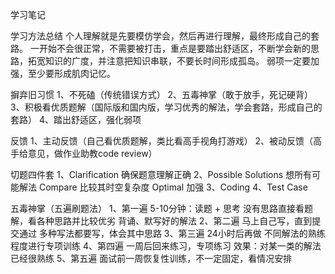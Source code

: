 学习笔记

学习方法总结
个人理解就是先要模仿学会，然后再进行理解，最终形成自己的套路。
一开始不会很正常，不需要被打击，重点是要踏出舒适区，不断学会新的思路，拓宽知识的广度，并注意把知识串联，不要长时间形成孤岛。
弱项一定要加强，至少要形成肌肉记忆。

摒弃旧习惯
1、不死磕（传统错误方式）
2、五毒神掌（敢于放手，死记硬背）
3、积极看优质题解（国际版和国内版，学习优秀的解法，学会套路，形成自己的套路）
4、踏出舒适区，强化弱项

反馈
1、主动反馈（自己看优质题解，类比看高手视角打游戏）
2、被动反馈（高手给意见，做作业助教code review）

切题四件套
1、Clarification  确保题意理解正确
2、Possible Solutions  想所有可能解法
Compare  比较其时空复杂度
Optimal	加强
3、Coding
4、Test Case

五毒神掌（五遍刷题法）
1、第一遍
5-10分钟：读题 + 思考
没有思路直接看题解，看各种思路并比较优劣
背诵、默写好的解法
2、第二遍
马上自己写，直到提交通过
多种写法都要写，体会其中思路
3、第三遍
24小时后再做
不同解法的熟练程度进行专项训练
4、第四遍
一周后回来练习，专项练习
效果：对某一类的解法已经很熟练
5、第五遍
面试前一周恢复性训练，不一定固定，看情况安排